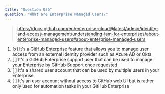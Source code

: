 ```yaml
---
title: "Question 036"
question: "What are Enterprise Managed Users?"
---
```



> https://docs.github.com/en/enterprise-cloud@latest/admin/identity-and-access-management/understanding-iam-for-enterprises/about-enterprise-managed-users#about-enterprise-managed-users
1. [x] It's a GitHub Enterprise feature that allows you to manage user access from an external identity provider such as Azure AD or Okta
1. [ ] It's a GitHub Enterprise support user that can be used to manage your Enterprise by GitHub Support once requested
1. [ ] It's a shared user account that can be used by multiple users in your Enterprise
1. [ ] It's an user account without access to GitHub web UI but is rather only used for automation tasks in your GitHub Enterprise
